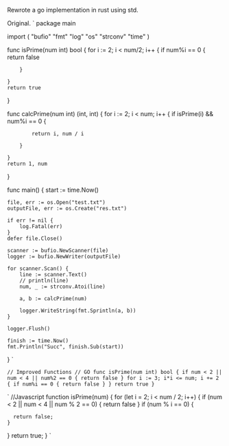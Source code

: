 Rewrote a go implementation in rust using std.

Original.
`
package main

import (
	"bufio"
	"fmt"
	"log"
	"os"
	"strconv"
	"time"
)

func isPrime(num int) bool {
	for i := 2; i < num/2; i++ {
		if num%i == 0 {
			return false

		}

	}
	return true
}

func calcPrime(num int) (int, int) {
	for i := 2; i < num; i++ {
		if isPrime(i) && num%i == 0 {

			return i, num / i

		}

	}
	return 1, num
}

func main() {
	start := time.Now()

	file, err := os.Open("test.txt")
	outputFile, err := os.Create("res.txt")

	if err != nil {
		log.Fatal(err)
	}
	defer file.Close()

	scanner := bufio.NewScanner(file)
	logger := bufio.NewWriter(outputFile)

	for scanner.Scan() {
		line := scanner.Text()
		// println(line)
		num, _ := strconv.Atoi(line)

		a, b := calcPrime(num)

		logger.WriteString(fmt.Sprintln(a, b))
	}

	logger.Flush()

	finish := time.Now()
	fmt.Println("Succ", finish.Sub(start))
}
`

`
// Improved Functions
// GO
func isPrime(num int) bool {
	if num < 2 || num < 4 || num%2 == 0 {
		return false
	}
	for i := 3; i*i <= num; i += 2 {
		if num%i == 0 {
			return false
		}
	}
	return true
}
`

`
//Javascript
function isPrime(num) { 
  for (let i = 2; i < num / 2; i++) {
    if (num < 2 || num < 4 || num % 2 == 0) {
      return false
    }
    if (num % i == 0) {

      return false;
    }
  } 
  return true; 
} 
`

